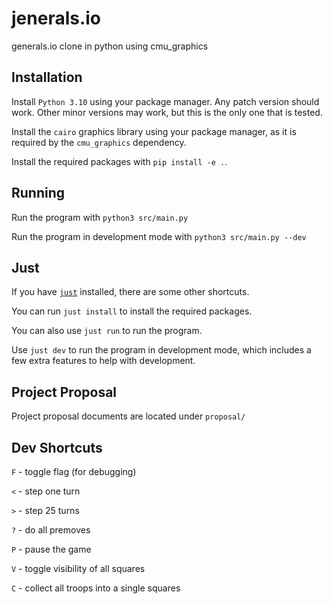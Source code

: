# jenerals.io

generals.io clone in python using cmu_graphics

## Installation

Install `Python 3.10` using your package manager. Any patch version should work. Other minor versions may work, but this is the only one that is tested.

Install the `cairo` graphics library using your package manager, as it is required by the `cmu_graphics` dependency.

Install the required packages with `pip install -e .`.

## Running

Run the program with `python3 src/main.py`

Run the program in development mode with `python3 src/main.py --dev`

## Just

If you have [`just`](https://github.com/casey/just) installed, there are some other shortcuts.

You can run `just install` to install the required packages.

You can also use `just run` to run the program.

Use `just dev` to run the program in development mode, which includes a few extra features to help with development.

## Project Proposal

Project proposal documents are located under `proposal/`

## Dev Shortcuts

`F` - toggle flag (for debugging)

`<` - step one turn

`>` - step 25 turns

`?` - do all premoves

`P` - pause the game

`V` - toggle visibility of all squares

`C` - collect all troops into a single squares
